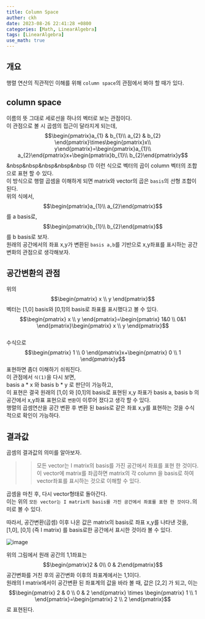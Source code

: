 ```yaml
---
title: Column Space
auther: ckh
date: 2023-08-26 22:41:28 +0800
categories: [Math, LinearAlgebra]
tags: [LinearAlgebra]    
use_math: true
---
```


## 개요
행렬 연산의 직관적인 이해를 위해 ``column space``의 관점에서 봐야 할 때가 있다.  


## column space
이름의 뜻 그대로 세로선을 하나의 벡터로 보는 관점이다.  
이 관점으로 볼 시 곱셈의 접근이 달라지게 되는데,  
$$\begin{pmatrix}a_{1} & b_{1}\\ a_{2} & b_{2} \end{pmatrix}\times\begin{pmatrix}x\\ y\end{pmatrix}=\begin{pmatrix}a_{1}\\ a_{2}\end{pmatrix}x+\begin{pmatrix}b_{1}\\ b_{2}\end{pmatrix}y$$ &nbsp&nbsp&nbsp&nbsp&nbsp (1)
이런 식으로 벡터의 곱이 column 벡터의 조합으로 표현 할 수 있다.  
이 방식으로 행렬 곱셈을 이해하게 되면 matrix와 vector의 곱은 ``basis``의 선형 조합이 된다.  
위의 식에서, $$\begin{pmatrix}a_{1}\\ a_{2}\end{pmatrix}$$를 a basis로, $$\begin{pmatrix}b_{1}\\ b_{2}\end{pmatrix}$$를 b basis로 보자.   
원래의 공간에서의 좌표 x,y가 변환된 ``basis a,b``를 기반으로 x,y좌표를 표시하는 공간변화의 관점으로 생각해보자.  

## 공간변환의 관점
위의 $$\begin{pmatrix} x \\ y \end{pmatrix}$$벡터는 [1,0] basis와 [0,1]의 basis로 좌표를 표시했다고 볼 수 있다.    
$$\begin{pmatrix} x \\ y \end{pmatrix}=\begin{pmatrix} 1&0 \\ 0&1 \end{pmatrix}\begin{pmatrix} x \\ y \end{pmatrix}$$  
수식으로 $$\begin{pmatrix} 1 \\ 0 \end{pmatrix}x+\begin{pmatrix} 0 \\ 1 \end{pmatrix}y$$ 표현하면 좀더 이해하기 쉬워진다.  
이 관점에서 ``식(1)``을 다시 보면,  
basis a * x 와 basis b * y 로 판단이 가능하고,   
이 표현은 결국 원래의 [1,0] 와 [0,1]의 basis로 표현된 x,y 좌표가
basis a, basis b 의 공간에서 x,y좌표 표현으로 ``변환``이 이루어 졌다고 생각 할 수 있다.  
행렬의 곱셈연산을 공간 변환 후 변환 된 basis로 같은 좌표 x,y를 표현하는 것을 수식적으로 확인이 가능하다.    

## 결과값
곱셈의 결과값의 의미를 알아보자.  
  
>>모든 vector는 I matrix의 basis를 가진 공간에서 좌표를 표현 한 것이다.
>>이 vector에 matrix를 좌곱하면 matrix의 각 column 을 basis로 하여 vector좌표를 표시하는 것으로 이해할 수 있다.
  
곱셈을 마친 후, 다시 vector형태로 돌아간다.  
이는 위의 ``모든 vector는 I matrix의 basis를 가진 공간에서 좌표를 표현 한 것이다.``의미로 볼 수 있다.  
  
따라서, 
공간변환(곱셈) 이후 나온 값은 matrix의 basis로 좌표 x,y를 나타낸 것을,  
[1,0], [0,1] (즉 I matrix) 를 basis로한 공간에서 표시한 것이라 볼 수 있다.    

![image](https://github.com/ckh7488/ckh7488.github.io/assets/75701998/f867afc9-6faa-4e34-aefd-f2f56607e157)  

위의 그림에서 원래 공간의 1,1좌표는 $$\begin{pmatrix}2 & 0\\ 0 & 2\end{pmatrix}$$ 공간변화를 거친 후의 공간변화 이후의 좌표계에서는  1,1이다.  
원래의 I matrix에서이 공간변환 된 좌표계의 값을 바라 볼 때, 값은 [2,2] 가 되고, 이는
$$\begin{pmatrix}
2 & 0 \\ 
0 & 2 
\end{pmatrix} \times \begin{pmatrix}
1 \\ 
1 
\end{pmatrix}=\begin{pmatrix}
2 \\ 
2 
\end{pmatrix}$$
로 표현된다.  
